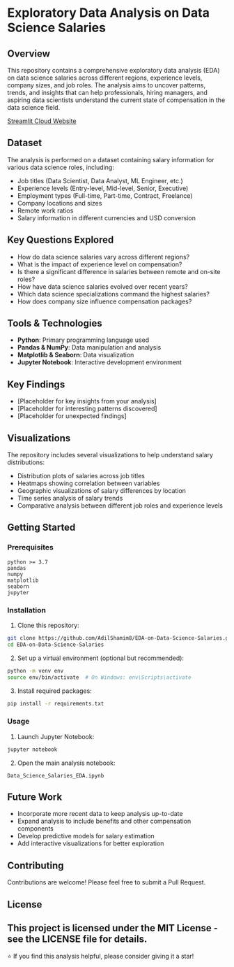 # Exploratory Data Analysis on Data Science Salaries

## Overview
This repository contains a comprehensive exploratory data analysis (EDA) on data science salaries across different regions, experience levels, company sizes, and job roles. The analysis aims to uncover patterns, trends, and insights that can help professionals, hiring managers, and aspiring data scientists understand the current state of compensation in the data science field.

[Streamlit Cloud Website](https://eda-on-data-science-salaries.streamlit.app/)

## Dataset
The analysis is performed on a dataset containing salary information for various data science roles, including:
- Job titles (Data Scientist, Data Analyst, ML Engineer, etc.)
- Experience levels (Entry-level, Mid-level, Senior, Executive)
- Employment types (Full-time, Part-time, Contract, Freelance)
- Company locations and sizes
- Remote work ratios
- Salary information in different currencies and USD conversion

## Key Questions Explored
- How do data science salaries vary across different regions?
- What is the impact of experience level on compensation?
- Is there a significant difference in salaries between remote and on-site roles?
- How have data science salaries evolved over recent years?
- Which data science specializations command the highest salaries?
- How does company size influence compensation packages?

## Tools & Technologies
- **Python**: Primary programming language used
- **Pandas & NumPy**: Data manipulation and analysis
- **Matplotlib & Seaborn**: Data visualization
- **Jupyter Notebook**: Interactive development environment

## Key Findings
- [Placeholder for key insights from your analysis]
- [Placeholder for interesting patterns discovered]
- [Placeholder for unexpected findings]

## Visualizations
The repository includes several visualizations to help understand salary distributions:
- Distribution plots of salaries across job titles
- Heatmaps showing correlation between variables
- Geographic visualizations of salary differences by location
- Time series analysis of salary trends
- Comparative analysis between different job roles and experience levels

## Getting Started

### Prerequisites
```
python >= 3.7
pandas
numpy
matplotlib
seaborn
jupyter
```

### Installation
1. Clone this repository:
```bash
git clone https://github.com/AdilShamim8/EDA-on-Data-Science-Salaries.git
cd EDA-on-Data-Science-Salaries
```

2. Set up a virtual environment (optional but recommended):
```bash
python -m venv env
source env/bin/activate  # On Windows: env\Scripts\activate
```

3. Install required packages:
```bash
pip install -r requirements.txt
```

### Usage
1. Launch Jupyter Notebook:
```bash
jupyter notebook
```

2. Open the main analysis notebook:
```
Data_Science_Salaries_EDA.ipynb
```

## Future Work
- Incorporate more recent data to keep analysis up-to-date
- Expand analysis to include benefits and other compensation components
- Develop predictive models for salary estimation
- Add interactive visualizations for better exploration

## Contributing
Contributions are welcome! Please feel free to submit a Pull Request.

## License
This project is licensed under the MIT License - see the LICENSE file for details.
---

⭐️ If you find this analysis helpful, please consider giving it a star!
